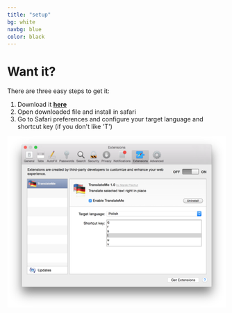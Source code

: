 ```yaml
---
title: "setup"
bg: white
navbg: blue
color: black
---
```


# Want it?

There are three easy steps to get it:

1. Download it [**here**](https://github.com/marekpiechut/translate/releases/download/v1.0/TranslateMe.safariextz)
2. Open downloaded file and install in safari
3. Go to Safari preferences and configure your target language and shortcut key (if you don't like 'T')

![configuration](img/screen3.png)